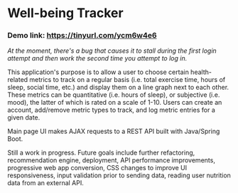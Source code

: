 # Well-being Tracker

### Demo link: https://tinyurl.com/ycm6w4e6
*At the moment, there's a bug that causes it to stall during the first login attempt and then work the second time you attempt to log in.*

This application's purpose is to allow a user to choose certain health-related metrics to track on a regular basis
(i.e. total exercise time, hours of sleep, social time, etc.) and display them 
on a line graph next to each other. These metrics can be quantitative (i.e. hours of sleep), or 
subjective (i.e. mood), the latter of which is rated on a scale of 1-10. Users can 
create an account, add/remove metric types to track, and log metric entries for a given date.

Main page UI makes AJAX requests to a REST API built with Java/Spring Boot.

Still a work in progress. Future goals include further refactoring, recommendation engine, deployment, API performance improvements, 
progressive web app conversion, CSS changes to improve UI responsiveness, input validation 
prior to sending data, reading user nutrition data from an external API.